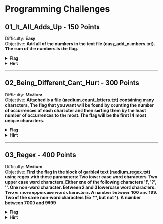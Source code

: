 
# Programming Challenges

## 01_It_All_Adds_Up - 150 Points  
Difficulty: **Easy**  
Objective: **Add all of the numbers in the text file (easy_add_numbers.txt). The sum of the numbers is the flag.**  
<details>
  <summary><strong>Flag</strong></summary>
	  746217
</details>
<details>
  <summary><strong>Hint</strong></summary>
	  Try putting the number list in Excel
</details>

----------

## 02_Being_Different_Cant_Hurt - 300 Points  
Difficulty: **Medium**  
Objective: **Attached is a file (medium_count_letters.txt) containing many characters, The flag that you want will be found by counting the number of occurrences of each character and then sorting them by the least number of occurrences to the most. The flag will be the first 14 most unique characters.**  
<details>
  <summary><strong>Flag</strong></summary>
  1sthi5re@lLyf3
</details>
<details>
  <summary><strong>Hint</strong></summary>
	  Not going to lie, this one's hard. You're going to have to read assembly. It compares each letter at a time in a specific order. 
</details>

----------

## 03_Regex - 400 Points  
Difficulty: **Medium**  
Objective: **Find the flag in the block of garbled text (medium_regex.txt) using regex with these parameters: Two lower case word characters. Two upper case word characters. Either one of the following characters '!', '?', ''. One non-word character. Between 2 and 3 lowercase word characters. Two or more uppercase word characters. A number between 100 and 199. Two of the same non-word characters (Ex \*\*, but not ^). A number between 7000 and 9999**  
<details>
  <summary><strong>Flag</strong></summary>
  khNV!#ksAQ102))9987
</details>
<details>
  <summary><strong>Hint</strong></summary>
	  Not going to lie, this one's hard. You're going to have to read assembly. It compares each letter at a time in a specific order. 
</details>